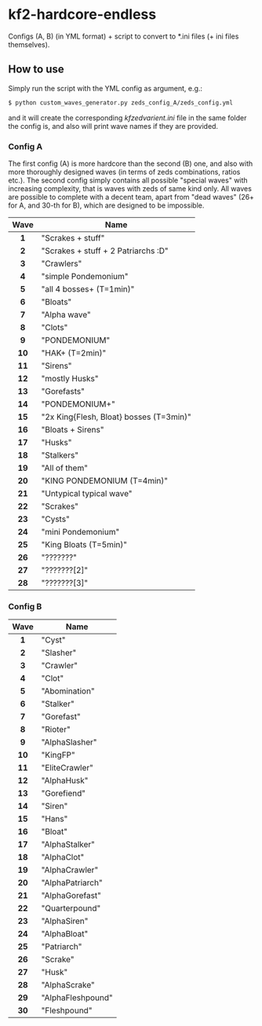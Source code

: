 # kf2-hardcore-endless
Configs (A, B) (in YML format) + script to convert to *.ini files (+ ini files themselves).

## How to use
Simply run the script with the YML config as argument, e.g.:
```bash
$ python custom_waves_generator.py zeds_config_A/zeds_config.yml
```
and it will create the corresponding *kfzedvarient.ini* file in the same folder the config is, and also will print wave names if they are provided.

### Config A
The first config (A) is more hardcore than the second (B) one, and also with more thoroughly designed waves (in terms of zeds combinations, ratios etc.). The second config simply contains all possible "special waves" with increasing complexity, that is waves with zeds of same kind only. All waves are possible to complete with a decent team, apart from "dead waves" (26+ for A, and 30-th for B), which are designed to be impossible.

| Wave | <div align="center">Name</div> |
| :---: | :--- |
| **1** | "Scrakes + stuff" |
| **2** | "Scrakes + stuff + 2 Patriarchs :D" |
| **3** | "Crawlers" |
| **4** | "simple Pondemonium" |
| **5** | "all 4 bosses+ (T=1min)" |
| **6** | "Bloats" |
| **7** | "Alpha wave" |
| **8** | "Clots" |
| **9** | "PONDEMONIUM" |
| **10** | "HAK+ (T=2min)" |
| **11** | "Sirens" |
| **12** | "mostly Husks" |
| **13** | "Gorefasts" |
| **14** | "PONDEMONIUM+" |
| **15** | "2x King{Flesh, Bloat} bosses (T=3min)" |
| **16** | "Bloats + Sirens" |
| **17** | "Husks" |
| **18** | "Stalkers" |
| **19** | "All of them" |
| **20** | "KING PONDEMONIUM (T=4min)" |
| **21** | "Untypical typical wave" |
| **22** | "Scrakes" |
| **23** | "Cysts" |
| **24** | "mini Pondemonium" |
| **25** | "King Bloats (T=5min)" |
| **26** | "???????" |
| **27** | "???????[2]" |
| **28** | "???????[3]" |

### Config B
| Wave | <div align="center">Name</div> |
| :---: | :--- |
| **1** | "Cyst" |
| **2** | "Slasher" |
| **3** | "Crawler" |
| **4** | "Clot" |
| **5** | "Abomination" |
| **6** | "Stalker" |
| **7** | "Gorefast" |
| **8** | "Rioter" |
| **9** | "AlphaSlasher" |
| **10** | "KingFP" |
| **11** | "EliteCrawler" |
| **12** | "AlphaHusk" |
| **13** | "Gorefiend" |
| **14** | "Siren" |
| **15** | "Hans" |
| **16** | "Bloat" |
| **17** | "AlphaStalker" |
| **18** | "AlphaClot" |
| **19** | "AlphaCrawler" |
| **20** | "AlphaPatriarch" |
| **21** | "AlphaGorefast" |
| **22** | "Quarterpound" |
| **23** | "AlphaSiren" |
| **24** | "AlphaBloat" |
| **25** | "Patriarch" |
| **26** | "Scrake" |
| **27** | "Husk" |
| **28** | "AlphaScrake" |
| **29** | "AlphaFleshpound" |
| **30** | "Fleshpound" |
